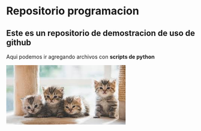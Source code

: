 # Repositorio programacion
## Este es un repositorio de demostracion de uso de github
Aqui podemos ir agregando archivos con **scripts de python**

![](https://raw.githubusercontent.com/napoles-uach/Repositorio_programacion/refs/heads/main/descarga.jpeg)

